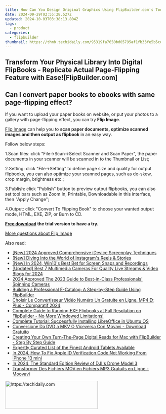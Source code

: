 ```yaml
---
title: How Can You Design Original Graphics Using FlipBuilder.com's Tools?
date: 2024-09-29T02:55:28.527Z
updated: 2024-10-03T03:38:13.804Z
tags:
  - product
categories:
  - flipbuilder
thumbnail: https://thmb.techidaily.com/95319fa7650bd05795af1fb33fe5b5cd95af24d0dada7d401d99297b6e29ccbd.jpg
---
```


## Transform Your Physical Library Into Digital FlipBooks - Replicate Actual Page-Flipping Feature with Ease![FlipBuilder.com]

## Can I convert paper books to ebooks with same page-flipping effect?

If you want to upload your paper books on website, or put your photos to a gallery with page-flipping effect, you can try **Flip Image**. 

[Flip Image](https://tools.techidaily.com/flipbuilder/products/) can help you to **scan paper documents, optimize scanned images and then output as flipbook** in an easy way.

Follow below steps:

1.Scan files: click "File->Scan->Select Scanner and Scan Paper", the paper documents in your scanner will be scanned in to the Thumbnail or List;

2.Setting: click "File->Setting" to define page size and quality for output flipbooks, you can also optimize your scanned pages, such as de-skew, crop margin, brightness etc.;

3.Publish: click "Publish" button to preview output flipbooks, you can also set tool bars such as Zoom In, Printable, Downloadable in this interface, then "Apply Change";

4.Output: click "Convert To Flipping Book" to choose your wanted output mode, HTML, EXE, ZIP, or Burn to CD.

**[Free download](https://tools.techidaily.com/flipbuilder/products/) the trial version to have a try.** 

[More questions about Flip Image](https://tools.techidaily.com/flipbuilder/products/)

<ins class="adsbygoogle"
     style="display:block"
     data-ad-format="autorelaxed"
     data-ad-client="ca-pub-7571918770474297"
     data-ad-slot="1223367746"></ins>

<ins class="adsbygoogle"
     style="display:block"
     data-ad-client="ca-pub-7571918770474297"
     data-ad-slot="8358498916"
     data-ad-format="auto"
     data-full-width-responsive="true"></ins>

<span class="atpl-alsoreadstyle">Also read:</span>
<div><ul>
<li><a href="https://visual-screen-recording.techidaily.com/new-2024-approved-comprehensive-idevice-screenplay-techniques/"><u>[New] 2024 Approved Comprehensive iDevice Screenplay Techniques</u></a></li>
<li><a href="https://instagram-clips.techidaily.com/new-diving-into-the-world-of-instagrams-reels-and-stories/"><u>[New] Diving Into the World of Instagram's Reels & Stories</u></a></li>
<li><a href="https://on-screen-recording.techidaily.com/new-in-2024-win10s-best-bet-for-screen-snaps-and-recordings/"><u>[New] In 2024, Win10's Best Bet for Screen Snaps and Recordings</u></a></li>
<li><a href="https://facebook-record-videos.techidaily.com/updated-best-7-multimedia-cameras-for-quality-live-streams-and-video-blogs-for-2024/"><u>[Updated] Best 7 Multimedia Cameras For Quality Live Streams & Video Blogs for 2024</u></a></li>
<li><a href="https://article-posts.techidaily.com/2024-approved-the-2023-guide-to-best-in-class-professionals-spinning-cameras/"><u>2024 Approved The 2023 Guide to Best-in-Class Professionals' Spinning Cameras</u></a></li>
<li><a href="https://win-extraordinary.techidaily.com/building-a-professional-e-catalog-a-step-by-step-guide-using-flipbuilder/"><u>Building a Professional E-Catalog: A Step-by-Step Guide Using FlipBuilder</u></a></li>
<li><a href="https://win-extraordinary.techidaily.com/choisir-le-convertisseur-video-numero-un-gratuite-en-ligne-mp4-et-plus-comparatif-2024/"><u>Choisir Le Convertisseur Vidéo Numéro Un Gratuite en Ligne, MP4 Et Plus - Comparatif 2024</u></a></li>
<li><a href="https://win-extraordinary.techidaily.com/complete-guide-to-running-exe-flipbooks-at-full-resolution-on-flipbuilder-no-more-windowed-limitations/"><u>Complete Guide to Running EXE Flipbooks at Full Resolution on FlipBuilder - No More Windowed Limitations!</u></a></li>
<li><a href="https://tech-renaissance.techidaily.com/complete-tutorial-successfully-installing-libreoffice-in-ubuntu-os/"><u>Complete Tutorial: Successfully Installing LibreOffice in Ubuntu OS</u></a></li>
<li><a href="https://win-extraordinary.techidaily.com/conversione-da-dvd-a-mkv-o-viceversa-con-movavi-download-gratuito/"><u>Conversione Da DVD a MKV O Viceversa Con Movavi - Download Gratuito</u></a></li>
<li><a href="https://win-extraordinary.techidaily.com/creating-your-own-turn-the-page-digital-reads-for-mac-with-flipbuilder-step-by-step-guide/"><u>Creating Your Own Turn-The-Page Digital Reads for Mac with FlipBuilder - Step By Step Guide</u></a></li>
<li><a href="https://hardware-help.techidaily.com/expertly-curated-list-of-the-finest-android-tablets-available/"><u>Expertly Curated List of the Finest Android Tablets Available</u></a></li>
<li><a href="https://apple-account.techidaily.com/in-2024-how-to-fix-apple-id-verification-code-not-working-from-iphone-13-mini-by-drfone-ios/"><u>In 2024, How To Fix Apple ID Verification Code Not Working From iPhone 13 mini</u></a></li>
<li><a href="https://fox-links.techidaily.com/in-2024-the-standard-edition-review-of-djis-drone-model-3/"><u>In 2024, The Standard Edition Review of DJI's Drone Model 3</u></a></li>
<li><a href="https://win-extraordinary.techidaily.com/transformer-des-fichiers-mov-en-fichiers-mp3-gratuits-en-ligne-moovavi/"><u>Transformer Des Fichiers MOV en Fichiers MP3 Gratuits en Ligne - Moovavi</u></a></li>
</ul></div>

<!-- affiliate ads begin -->
<a href="https://wigfever.sjv.io/c/5597632/1995803/22899" target="_top" id="1995803">
  <img src="//a.impactradius-go.com/display-ad/22899-1995803" border="0" alt="https://techidaily.com" width="300" height="90"/>
</a>
<img height="0" width="0" src="https://wigfever.sjv.io/i/5597632/1995803/22899" style="position:absolute;visibility:hidden;" border="0" />
<!-- affiliate ads end -->

